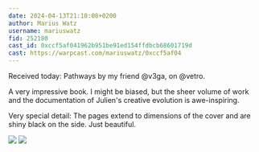 ```yaml
---
date: 2024-04-13T21:10:08+0200
author: Marius Watz
username: mariuswatz
fid: 252180
cast_id: 0xccf5af041962b951be91ed154ffdbcb68601719d
cast: https://warpcast.com/mariuswatz/0xccf5af04
---
```

Received today: Pathways by my friend @v3ga, on @vetro.   
  
A very impressive book. I might be biased, but the sheer volume of work and the documentation of Julien's creative evolution is awe-inspiring.   
  
Very special detail: The pages extend to dimensions of the cover and are shiny black on the side. Just beautiful.  

![](https://imagedelivery.net/BXluQx4ige9GuW0Ia56BHw/b200085f-00f4-4732-4f9d-e451085bfc00/original)
![](https://imagedelivery.net/BXluQx4ige9GuW0Ia56BHw/907174d8-d0a2-469c-47b3-1d3d70c33f00/original)